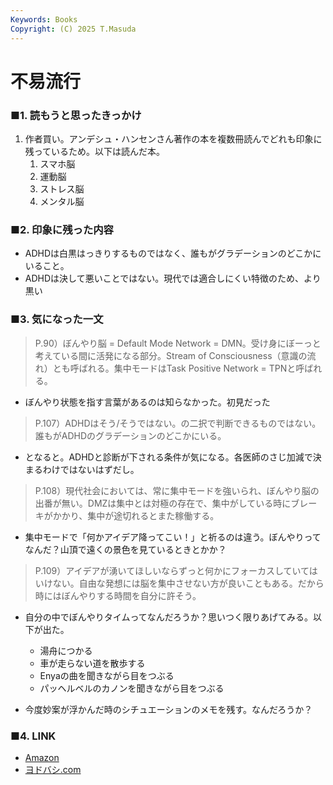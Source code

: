 ```yaml
---
Keywords: Books
Copyright: (C) 2025 T.Masuda
---
```


# 不易流行

### ■1. 読もうと思ったきっかけ

1. 作者買い。アンデシュ・ハンセンさん著作の本を複数冊読んでどれも印象に残っているため。以下は読んだ本。
   1. スマホ脳
   2. 運動脳
   3. ストレス脳
   4. メンタル脳


### ■2. 印象に残った内容
* ADHDは白黒はっきりするものではなく、誰もがグラデーションのどこかにいること。
* ADHDは決して悪いことではない。現代では適合しにくい特徴のため、より黒い


### ■3. 気になった一文

> P.90）ぼんやり脳 = Default Mode Network = DMN。受け身にぼーっと考えている間に活発になる部分。Stream of Consciousness（意識の流れ）とも呼ばれる。集中モードはTask Positive Network = TPNと呼ばれる。

* ぼんやり状態を指す言葉があるのは知らなかった。初見だった

> P.107）ADHDはそう/そうではない。の二択で判断できるものではない。誰もがADHDのグラデーションのどこかにいる。

* となると。ADHDと診断が下される条件が気になる。各医師のさじ加減で決まるわけではないはずだし。

> P.108）現代社会においては、常に集中モードを強いられ、ぼんやり脳の出番が無い。DMZは集中とは対極の存在で、集中がしている時にブレーキがかかり、集中が途切れるとまた稼働する。

* 集中モードで「何かアイデア降ってこい！」と祈るのは違う。ぼんやりってなんだ？山頂で遠くの景色を見ているときとかか？

> P.109）アイデアが湧いてほしいならずっと何かにフォーカスしていてはいけない。自由な発想には脳を集中させない方が良いこともある。だから時にはぼんやりする時間を自分に許そう。

* 自分の中でぼんやりタイムってなんだろうか？思いつく限りあげてみる。以下が出た。
    * 湯舟につかる
    * 車が走らない道を散歩する
    * Enyaの曲を聞きながら目をつぶる
    * パッヘルベルのカノンを聞きながら目をつぶる

* 今度妙案が浮かんだ時のシチュエーションのメモを残す。なんだろうか？


### ■4. LINK
* [Amazon](https://www.amazon.co.jp/%E5%A4%9A%E5%8B%95%E8%84%B3%E2%80%95%EF%BC%A1%EF%BC%A4%EF%BC%A8%EF%BC%A4%E3%81%AE%E7%9C%9F%E5%AE%9F%E2%80%95%EF%BC%88%E6%96%B0%E6%BD%AE%E6%96%B0%E6%9B%B8%EF%BC%89-%E3%80%8E%E3%82%B9%E3%83%9E%E3%83%9B%E8%84%B3%E3%80%8F%E3%82%B7%E3%83%AA%E3%83%BC%E3%82%BA-%E3%82%A2%E3%83%B3%E3%83%87%E3%82%B7%E3%83%A5%E3%83%BB%E3%83%8F%E3%83%B3%E3%82%BB%E3%83%B3-ebook/dp/B0F1SVXMZC/ref=sr_1_1?adgrpid=51400434697&dib=eyJ2IjoiMSJ9.OQq6PrHrJhTPLsgmvsOsFOZY5IJpbAAY-3Zx6So0ifYudtHCMqHhc_gghAzjPgFZ2j3TIHdbtkCNt1mIRKjUCHO_uJLJ_icz6wcG_BVahbI_Opxu4D7G4LF9PCowtXTtt3woWx2RnpsrelH5GkXfbkwvFLGAzyUrHhOSOghxjSebA3E_6zrfbXpx2vCUYCAWxHVsJqBtZqgnmsQjKiuS8_lJMAPTCwhCxQCevsMcu6SQfeuJR6QUjLPJmO4uXyhyp78eief08ig7H9FPNIq2aBbmSPO2-a-JW-DKJJcltPU.pVyw8eoGeLuUyWoknp_bZV8E98QQVK8tbmeQ3j6lALk&dib_tag=se&hvadid=678966600201&hvdev=c&hvexpln=0&hvlocphy=9198378&hvnetw=g&hvocijid=784935886498367959--&hvqmt=e&hvrand=784935886498367959&hvtargid=kwd-2420052799101&hydadcr=4073_13378617&jp-ad-ap=0&keywords=%E5%A4%9A%E5%8B%95%E8%84%B3+adhd%E3%81%AE%E7%9C%9F%E5%AE%9F&mcid=b3fe4840e8793f7db30103acf4ab006f&qid=1749688762&sr=8-1)
* [ヨドバシ.com](https://www.yodobashi.com/product/100000009004100474/)

